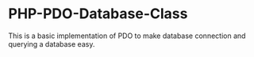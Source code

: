 PHP-PDO-Database-Class
======================

This is a basic implementation of PDO to make database connection and querying a database easy.
